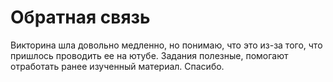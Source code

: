 # Обратная связь 

Викторина шла довольно медленно, но понимаю, что это из-за того, что пришлось проводить ее на ютубе.
Задания полезные, помогают отработать ранее изученный материал.
Спасибо.


